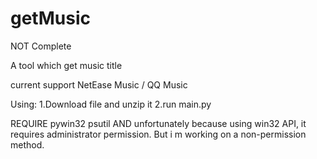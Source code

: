 # getMusic


NOT Complete 

A tool which get music title 

current support NetEase Music / QQ Music

Using:
  1.Download file and unzip it
  2.run main.py

REQUIRE pywin32 psutil
AND unfortunately because using win32 API, it requires administrator permission. But i m working on a non-permission method.

